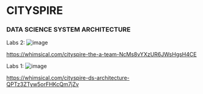 # CITYSPIRE
### DATA SCIENCE SYSTEM ARCHITECTURE

Labs 2:
![image](https://github.com/Lambda-School-Labs/PT17_cityspire-a-ds/blob/main/notebooks/visuals/files/Cityspire%20The%20A%20Team.png)

https://whimsical.com/cityspire-the-a-team-NcMs8vYXzUR6JWsHgsH4CE


Labs 1:
![image](https://user-images.githubusercontent.com/54873526/110257684-fe9f9980-7f6c-11eb-90a1-bd1e1fa9c9e5.png)

https://whimsical.com/cityspire-ds-architecture-QPTz3ZTyw5orFHKcQm7jZv
